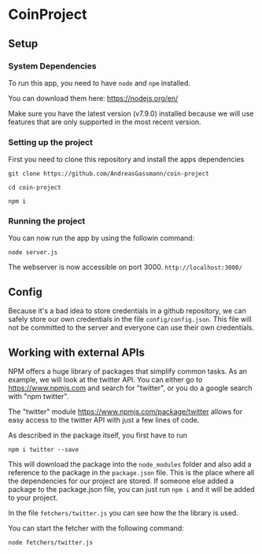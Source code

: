 # CoinProject

## Setup

### System Dependencies

To run this app, you need to have `node` and `npm` installed.

You can download them here: https://nodejs.org/en/

Make sure you have the latest version (v7.9.0) installed because we will use features that are only supported in the most recent version.

### Setting up the project

First you need to clone this repository and install the apps dependencies

```
git clone https://github.com/AndreasGassmann/coin-project

cd coin-project

npm i
```

### Running the project

You can now run the app by using the followin command:

```
node server.js
```

The webserver is now accessible on port 3000. `http://localhost:3000/`

## Config

Because it's a bad idea to store credentials in a github repository, we can safely store our own credentials in the file `config/config.json`. This file will not be committed to the server and everyone can use their own credentials.


## Working with external APIs

NPM offers a huge library of packages that simplify common tasks. As an example, we will look at the twitter API. You can either go to https://www.npmjs.com and search for "twitter", or you do a google search with "npm twitter".

The "twitter" module https://www.npmjs.com/package/twitter allows for easy access to the twitter API with just a few lines of code.

As described in the package itself, you first have to run

```
npm i twitter --save
```

This will download the package into the `node_modules` folder and also add a reference to the package in the `package.json` file. This is the place where all the dependencies for our project are stored. If someone else added a package to the package.json file, you can just run `npm i` and it will be added to your project.

In the file `fetchers/twitter.js` you can see how the the library is used.

You can start the fetcher with the following command:

```
node fetchers/twitter.js
```